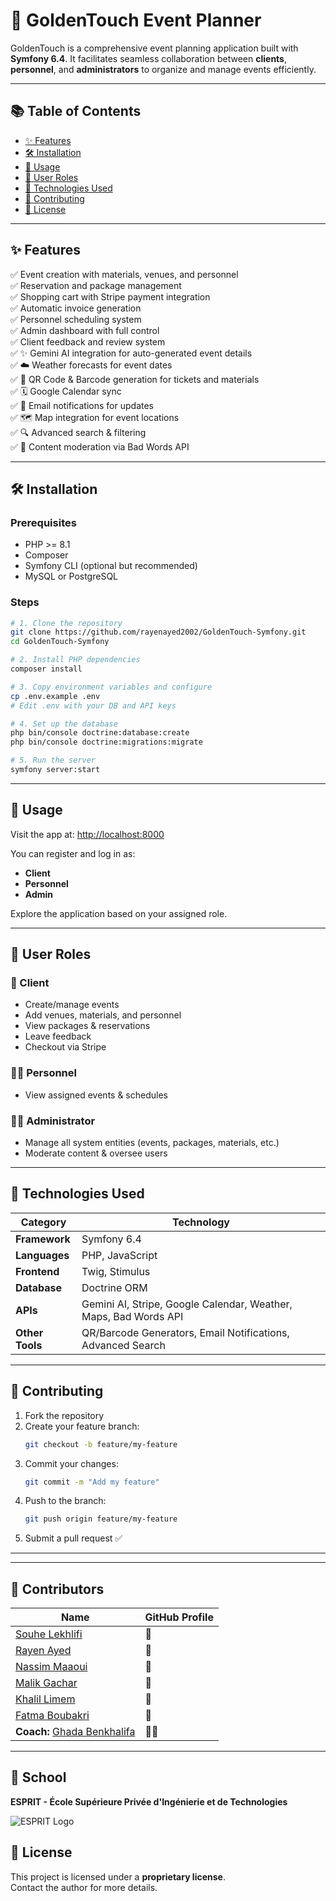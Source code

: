 # 🎉 GoldenTouch Event Planner

GoldenTouch is a comprehensive event planning application built with **Symfony 6.4**. It facilitates seamless collaboration between **clients**, **personnel**, and **administrators** to organize and manage events efficiently.

---

## 📚 Table of Contents

- [✨ Features](#-features)  
- [🛠️ Installation](#-installation)  
- [🚀 Usage](#-usage)  
- [👥 User Roles](#-user-roles)  
- [🧰 Technologies Used](#-technologies-used)  
- [🤝 Contributing](#-contributing)  
- [📄 License](#-license)  

---

## ✨ Features

✅ Event creation with materials, venues, and personnel  
✅ Reservation and package management  
✅ Shopping cart with Stripe payment integration  
✅ Automatic invoice generation  
✅ Personnel scheduling system  
✅ Admin dashboard with full control  
✅ Client feedback and review system  
✅ ✨ Gemini AI integration for auto-generated event details  
✅ ☁️ Weather forecasts for event dates  
✅ 🎫 QR Code & Barcode generation for tickets and materials  
✅ 🗓️ Google Calendar sync  
✅ 📧 Email notifications for updates  
✅ 🗺️ Map integration for event locations  
✅ 🔍 Advanced search & filtering  
✅ 🚫 Content moderation via Bad Words API  

---

## 🛠️ Installation

### Prerequisites

- PHP >= 8.1  
- Composer  
- Symfony CLI (optional but recommended)  
- MySQL or PostgreSQL  

### Steps

```bash
# 1. Clone the repository
git clone https://github.com/rayenayed2002/GoldenTouch-Symfony.git
cd GoldenTouch-Symfony

# 2. Install PHP dependencies
composer install

# 3. Copy environment variables and configure
cp .env.example .env
# Edit .env with your DB and API keys

# 4. Set up the database
php bin/console doctrine:database:create
php bin/console doctrine:migrations:migrate

# 5. Run the server
symfony server:start
```

---

## 🚀 Usage

Visit the app at: [http://localhost:8000](http://localhost:8000)

You can register and log in as:

- **Client**
- **Personnel**
- **Admin**

Explore the application based on your assigned role.

---

## 👥 User Roles

### 👤 Client

- Create/manage events  
- Add venues, materials, and personnel  
- View packages & reservations  
- Leave feedback  
- Checkout via Stripe  

### 👨‍🔧 Personnel

- View assigned events & schedules  

### 👨‍💼 Administrator

- Manage all system entities (events, packages, materials, etc.)  
- Moderate content & oversee users  

---

## 🧰 Technologies Used

| Category        | Technology                                                       |
|----------------|-------------------------------------------------------------------|
| **Framework**   | Symfony 6.4                                                      |
| **Languages**   | PHP, JavaScript                                                  |
| **Frontend**    | Twig, Stimulus                                                   |
| **Database**    | Doctrine ORM                                                     |
| **APIs**        | Gemini AI, Stripe, Google Calendar, Weather, Maps, Bad Words API |
| **Other Tools** | QR/Barcode Generators, Email Notifications, Advanced Search      |

---

## 🤝 Contributing

1. Fork the repository  
2. Create your feature branch:  
   ```bash
   git checkout -b feature/my-feature
   ```
3. Commit your changes:  
   ```bash
   git commit -m "Add my feature"
   ```
4. Push to the branch:  
   ```bash
   git push origin feature/my-feature
   ```
5. Submit a pull request ✅

---

---

## 👥 Contributors

| Name              | GitHub Profile                                               |
|-------------------|--------------------------------------------------------------|
| [Souhe Lekhlifi](https://github.com/souhekh)         | 🔗 |
| [Rayen Ayed](https://github.com/rayenayed2002)       | 🔗 |
| [Nassim Maaoui](https://github.com/iborntowin)       | 🔗 |
| [Malik Gachar](https://github.com/MalikGACHAR)       | 🔗 |
| [Khalil Limem](https://github.com/Khalil-Lm)         | 🔗 |
| [Fatma Boubakri](https://github.com/Boubakrifatma)   | 🔗 |
| **Coach:** [Ghada Benkhalifa](https://github.com/BenKhalifaGHADA) | 🧑‍🏫 |

---

## 🏫 School

**ESPRIT - École Supérieure Privée d'Ingénierie et de Technologies**

![ESPRIT Logo](images/esprit_logo.png)


## 📄 License

This project is licensed under a **proprietary license**.  
Contact the author for more details.
